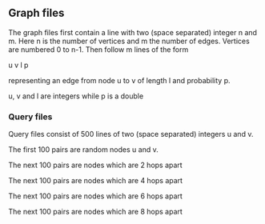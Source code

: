 ## Graph files

The graph files first contain a line with two (space separated) integer n and m.
Here n is the number of vertices and m the number of edges. Vertices are numbered 0 to n-1.
Then follow m lines of the form

u v l p

representing an edge from node u to v of length l and probability p.

u, v and l are integers while p is a double

### Query files

Query files consist of 500 lines of two (space separated) integers u and v.

The first 100 pairs are random nodes u and v.

The next 100 pairs are nodes which are 2 hops apart

The next 100 pairs are nodes which are 4 hops apart

The next 100 pairs are nodes which are 6 hops apart

The next 100 pairs are nodes which are 8 hops apart

